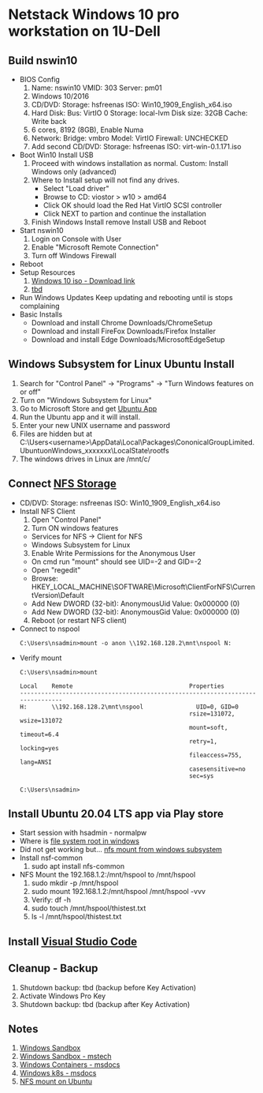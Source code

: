 # Netstack Windows 10 pro workstation on 1U-Dell


## Build nswin10
- BIOS Config
    1. Name: nswin10 VMID: 303 Server: pm01
    2. Windows 10/2016
    3. CD/DVD: Storage: hsfreenas ISO: Win10_1909_English_x64.iso
    4. Hard Disk: Bus: VirtIO 0 Storage: local-lvm Disk size: 32GB Cache: Write back
    5. 6 cores, 8192 (8GB), Enable Numa
    6. Network: Bridge: vmbro Model: VirtIO Firewall: UNCHECKED <disable>
    7. Add second CD/DVD: Storage: hsfreenas ISO: virt-win-0.1.171.iso
- Boot Win10 Install USB
    1. Proceed with windows installation as normal. Custom: Install Windows only (advanced)
    2. Where to Install setup will not find any drives.
        - Select "Load driver"
        - Browse to CD: viostor > w10 > amd64
        - Click OK should load the Red Hat VirtIO SCSI controller
        - Click NEXT to partion and continue the installation
    3. Finish Windows Install remove Install USB and Reboot
- Start nswin10
    1. Login on Console with User
    2. Enable "Microsoft Remote Connection"
    3. Turn off Windows Firewall
- Reboot
- Setup Resources
    1. [Windows 10 iso - Download link](https://www.microsoft.com/en-us/software-download/windows10ISO)
    2. [tbd]()
- Run Windows Updates Keep updating and rebooting until is stops complaining
- Basic Installs
    - Download and install Chrome Downloads/ChromeSetup
    - Download and install FireFox Downloads/Firefox Installer
    - Download and install Edge Downloads/MicrosoftEdgeSetup

## Windows Subsystem for Linux Ubuntu Install
1. Search for "Control Panel" -> "Programs" -> "Turn Windows features on or off"
2. Turn on "Windows Subsystem for Linux"
3. Go to Microsoft Store and get [Ubuntu App](https://www.microsoft.com/en-us/p/ubuntu/9nblggh4msv6)
4. Run the Ubuntu app and it will install.
5. Enter your new UNIX username and password
6. Files are hidden but at C:\Users\<username>\AppData\Local\Packages\CononicalGroupLimited.UbuntuonWindows_xxxxxxx\LocalState\rootfs
7. The windows drives in Linux are /mnt/c/

## Connect [NFS Storage](https://graspingtech.com/mount-nfs-share-windows-10/)
  - CD/DVD: Storage: nsfreenas ISO: Win10_1909_English_x64.iso
  - Install NFS Client
    1. Open "Control Panel"
    2. Turn ON windows features
      - Services for NFS -> Client for NFS
      - Windows Subsystem for Linux
    3. Enable Write Permissions for the Anonymous User
      - On cmd run "mount" should see UID=-2 and GID=-2
      - Open "regedit"
      - Browse: HKEY_LOCAL_MACHINE\SOFTWARE\Microsoft\ClientForNFS\CurrentVersion\Default
      - Add New DWORD (32-bit): AnonymousUid  Value: 0x000000 (0)
      - Add New DWORD (32-bit): AnonymousGid  Value: 0x000000 (0)
    4. Reboot (or restart NFS client)
  - Connect to nspool
    ```
    C:\Users\nsadmin>mount -o anon \\192.168.128.2\mnt\nspool N:
    ```
  - Verify mount
    ```
    C:\Users\nsadmin>mount

    Local    Remote                                 Properties
    -------------------------------------------------------------------------------
    H:       \\192.168.128.2\mnt\nspool               UID=0, GID=0
                                                    rsize=131072, wsize=131072
                                                    mount=soft, timeout=6.4
                                                    retry=1, locking=yes
                                                    fileaccess=755, lang=ANSI
                                                    casesensitive=no
                                                    sec=sys

    C:\Users\nsadmin>
    ```

## Install Ubuntu 20.04 LTS app via Play store
  - Start session with hsadmin - normalpw
  - Where is [file system root in windows](https://askubuntu.com/questions/759880/where-is-the-ubuntu-file-system-root-directory-in-windows-subsystem-for-linux-an)
  - Did not get working but... [nfs mount from windows subsystem](https://superuser.com/questions/1128634/how-to-access-mounted-network-drive-on-windows-linux-subsystem/1261563)
  - Install nsf-common
    1. sudo apt install nfs-common
  - NFS Mount the 192.168.1.2:/mnt/hspool to /mnt/hspool
    1. sudo mkdir -p /mnt/hspool
    2. sudo mount 192.168.1.2:/mnt/hspool /mnt/hspool -vvv
    3. Verify: df -h
    4. sudo touch /mnt/hspool/thistest.txt
    5. ls -l /mnt/hspool/thistest.txt

## Install [Visual Studio Code](https://code.visualstudio.com/)

## Cleanup - Backup
1. Shutdown backup: tbd (backup before Key Activation)
2. Activate Windows Pro Key
3. Shutdown backup: tbd (backup after Key Activation)
  
## Notes
1. [Windows Sandbox](https://www.theverge.com/2018/12/19/18147991/microsoft-windows-sandbox-security-safety-isolation-standalone-apps)
2. [Windows Sandbox - mstech](https://techcommunity.microsoft.com/t5/windows-kernel-internals/windows-sandbox/ba-p/301849#)
3. [Windows Containers - msdocs](https://docs.microsoft.com/en-us/virtualization/windowscontainers/about/)
4. [Windows k8s - msdocs](https://docs.microsoft.com/en-us/virtualization/windowscontainers/kubernetes/getting-started-kubernetes-windows)
5. [NFS mount on Ubuntu](https://www.digitalocean.com/community/tutorials/how-to-set-up-an-nfs-mount-on-ubuntu-18-04)
